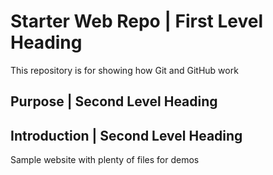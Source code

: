 # Starter Web Repo | First Level Heading

This repository is for showing how Git and GitHub work

## Purpose | Second Level Heading

## Introduction | Second Level Heading

Sample website with plenty of files for demos